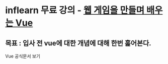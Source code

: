 # inflearn 무료 강의 - [웹 게임을 만들며 배우는 Vue](https://www.inflearn.com/course/web-game-vue#curriculum)

## 목표 : 입사 전 vue에 대한 개념에 대해 한번 훑어본다.
Vue 공식문서 보기
